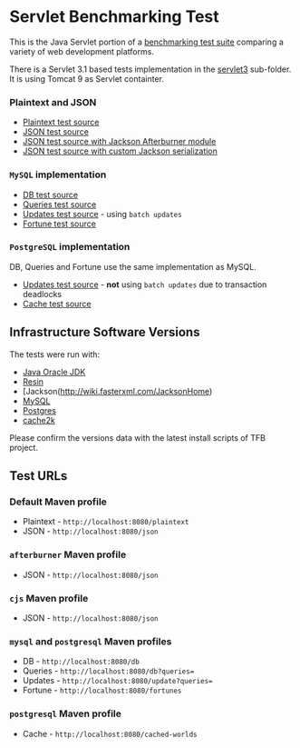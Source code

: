# Servlet Benchmarking Test

This is the Java Servlet portion of a [benchmarking test suite](../) comparing a variety of web development platforms.

There is a Servlet 3.1 based tests implementation in the [servlet3](./servlet3) sub-folder. It is using Tomcat 9 as Servlet containter.

### Plaintext and JSON

* [Plaintext test source](src/main/java/hello/PlaintextServlet.java)
* [JSON test source](src/main/java/hello/JsonServlet.java)
* [JSON test source with Jackson Afterburner module](src/main/java/hello/JsonAfterburnerServlet.java)
* [JSON test source with custom Jackson serialization](src/main/java/hell/JsonCJSServlet.java)

### `MySQL` implementation

* [DB test source](src/main/java/hello/DbPoolServlet.java)
* [Queries test source](src/main/java/hello/DbPoolServlet.java)
* [Updates test source](src/main/java/hello/UpdateServlet.java) - using `batch updates`
* [Fortune test source](src/main/java/hello/FortunesServlet.java)

### `PostgreSQL` implementation

DB, Queries and Fortune use the same implementation as MySQL.

* [Updates test source](src/main/java/hello/PostgresUpdateServlet.java) - **not** using `batch updates` due to transaction deadlocks
* [Cache test source](src/main/java/hello/Cache2kPostgresServlet.java)

## Infrastructure Software Versions

The tests were run with:

* [Java Oracle JDK](http://openjdk.java.net/)
* [Resin](http://www.caucho.com/)
* [Jackson(http://wiki.fasterxml.com/JacksonHome)
* [MySQL](https://dev.mysql.com/)
* [Postgres](http://www.postgresql.org/)
* [cache2k](https://cache2k.org/)

Please confirm the versions data with the latest install scripts of TFB project.

## Test URLs

### Default Maven profile

 * Plaintext - `http://localhost:8080/plaintext`
 * JSON - `http://localhost:8080/json`

### `afterburner` Maven profile

 * JSON - `http://localhost:8080/json`

### `cjs` Maven profile

 * JSON - `http://localhost:8080/json`

### `mysql` and `postgresql` Maven profiles

 * DB - `http://localhost:8080/db`
 * Queries - `http://localhost:8080/db?queries=`
 * Updates - `http://localhost:8080/update?queries=`
 * Fortune - `http://localhost:8080/fortunes`

### `postgresql` Maven profile
 
 * Cache - `http://localhost:8080/cached-worlds`
